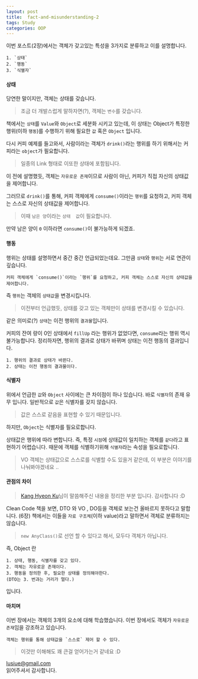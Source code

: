 ```yaml
---
layout: post
title:  fact-and-misunderstanding-2
tags: Study 
categories: OOP  
---   
```


이번 포스트(2장)에서는 객체가 갖고있는 특성을 3가지로 분류하고 이를 설명합니다.

    1. `상태` 
    2. `행동` 
    3. `식별자`

#### 상태

당연한 말이지만, 객체는 상태를 갖습니다. 

> 조금 더 개발스럽게 말하자면(?), 객체는 `변수`를 갖습니다.

책에서는 `상태`를 `Value`와 `Object`로 세분화 시키고 있는데, 이 상태는 Object가 특정한 행위(이하 `행동`)를 수행하기 위해 필요한 `값` 혹은 `Object` 입니다.   

다시 커피 예제를 들고와서, 사람이라는 객체가 `drink()`라는 행위를 하기 위해서는 커피라는 `object`가 필요합니다. 

> 일종의 Link 형태로 이또한 상태에 포함됩니다. 

이 전에 설명했듯, 객체는 `자유로운 존재`이므로 사람이 아닌, 커피가 직접 자신의 상태값을 제어합니다. 

그러므로  `drink()`를 통해, 커피 객체에게 `consume()`이라는 `행위`를 요청하고, 커피 객체는 스스로 자신의 상태값을 제어합니다. 

> 이때 `남은 양`이라는 `상태  값`이 필요합니다. 

만약 남은 양이 `0` 이하라면  `consume()`이 불가능하게 되겠죠. 

#### 행동   

행위는 상태를 설명하면서 중간 중간 언급되었는데요. 그만큼 `상태`와 `행위`는 서로 연관이 깊습니다.  

    커피 객체에게 `consume()`이라는 `행위`를 요청하고, 커피 객체는 스스로 자신의 상태값을 제어합니다. 

즉 `행위`는 객체의 `상태값`을 변경시킵니다. 

> 이전부터 언급했듯, 상태를 갖고 있는 객체만이 상태를 변경시킬 수 있습니다. 

같은 의미로(?) `상태`는 이전 행위의 `결과물`입니다.

커피의 잔여 량이 0인 상태에서 `fillUp` 라는 행위가 없었다면, `consume`라는 행위 역시 불가능합니다.
정리하자면, 행위의 결과로 상태가 바뀌며 상태는 이전 행동의 결과입니다.

    1. 행위의 결과로 상태가 바뀐다.
    2. 상태는 이전 행동의 결과물이다.

#### 식별자 

위에서 언급한 `값`와 `Object` 사이에는 큰 차이점이 하나 있습니다. 바로 `식별자`의 존재 유무 입니다. 일반적으로 `값`은 식별자를 갖지 않습니다.

> 값은 스스로 같음을 표현할 수 있기 때문입니다.  

하지만, `Object`는 식별자를 필요로합니다. 

상태값은 행위에 따라 변합니다. 즉, 특정 `시점`에 상태값이 일치하는 객체를 `같다`라고 표현하기 어렵습니다. 때문에 객체를 식별하기위해 `식별자`라는 속성을 필요로합니다. 

> VO 객체는 상태값으로 스스로를 식별할 수도 있을거 같은데, 이 부분은 이야기를 나눠봐야겠네요 .. 

#### 관점의 차이  

> [Kang Hyeon Ku](https://github.com/rkdgusrnrlrl)님이 말씀해주신 내용을 정리한 부분 입니다. 감사합니다 :D

Clean Code 책을 보면, DTO 와 VO , DO등을 객체로 보는건 올바르지 못하다고 말합니다. (6장)
책에서는 이들을 `자료 구조체`(이하 value)라고 말하면서 객체로 분류하지는 않습니다.  

> `new AnyClass()`로 선언 할 수 있다고 해서, 모두다 객체가 아닙니다.

즉, Object 란 

	1. 상태, 행동, 식별자를 갖고 있다.
	2. 객체는 자유로운 존재이다.
	3. 행동을 정의한 후, 필요한 상태를 정의해야한다.
	(DTO는 3. 번과는 거리가 멀다.) 

입니다. 


#### 마치며    

이번 장에서는 객체의 3개의 요소에 대해 학습했습니다. 이번 장에서도 객체가 `자유로운 존재`임을 강조하고 있습니다. 

    객체는 행위를 통해 상태값을 `스스로` 제어 할 수 있다. 

> 이것만 이해해도 꽤 큰걸 얻어가는거 같네요 :D    


lusiue@gmail.com    
읽어주셔서 감사합니다.  

